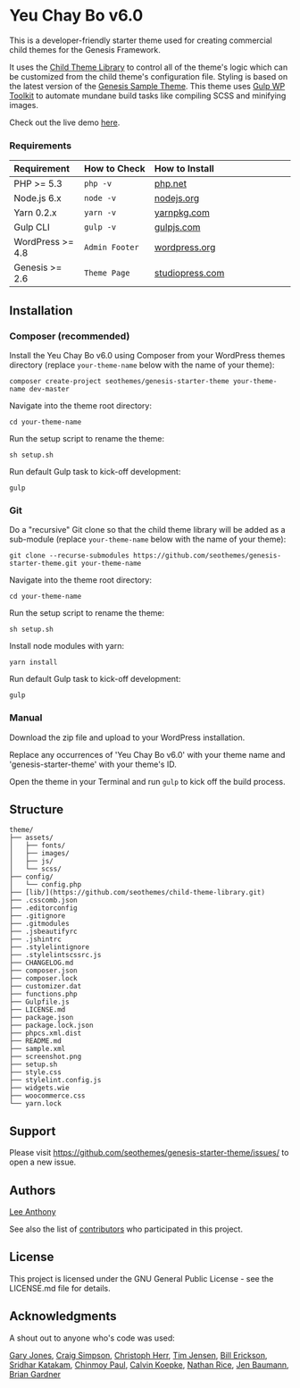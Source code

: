 # Yeu Chay Bo v6.0

This is a developer-friendly starter theme used for creating commercial child themes for the Genesis Framework. 

It uses the <a href="https://github.com/seothemes/child-theme-library" target="_blank">Child Theme Library</a> to control all of the theme's logic which can be customized from the child theme's configuration file. Styling is based on the latest version of the <a href="https://demo.studiopress.com/genesis-sample" target="_blank">Genesis Sample Theme</a>. This theme uses <a href="https://github.com/craigsimps/gulp-wp-toolkit" target="_blank">Gulp WP Toolkit</a> to automate mundane build tasks like compiling SCSS and minifying images.

Check out the live demo <a href="https://demo.seothemes.com/genesis-starter" target="_blank">here</a>.

### Requirements

<table width="100%">
	<thead>
		<tr>
			<th align="left" width="25%">Requirement</th>
			<th align="left" width="25%">How to Check</th>
			<th align="left" width="50%">How to Install</th>
		</tr>
	</thead>
	<tbody>
		<tr>
			<td>PHP >= 5.3</td>
			<td><code>php -v</code></td>
			<td><a href="http://php.net/manual/en/install.php" target="_blank">php.net</a></td>
		</tr>
		<tr>
			<td>Node.js 6.x</td>
			<td><code>node -v</code></td>
			<td><a href="http://nodejs.org/" target="_blank">nodejs.org</a></td>
		</tr>
		<tr>
			<td>Yarn 0.2.x</td>
			<td><code>yarn -v</code></td>
			<td><a href="https://yarnpkg.com/lang/en/docs/install/#mac-stable" target="_blank">yarnpkg.com</a></td>
		</tr>
		<tr>
			<td>Gulp CLI</td>
			<td><code>gulp -v</code></td>
			<td><a href="https://gulpjs.com/" target="_blank">gulpjs.com</a></td>
		</tr>
		<tr>
            <td>WordPress >= 4.8</td>
            <td><code>Admin Footer</code></td>
            <td><a href="https://codex.wordpress.org/Installing_WordPress" target="_blank">wordpress.org</a></td>
        </tr>
        <tr>
            <td>Genesis >= 2.6</td>
            <td><code>Theme Page</code></td>
            <td><a href="http://www.shareasale.com/r.cfm?b=346198&u=1459023&m=28169&urllink=&afftrack=" target="_blank">studiopress.com</a></td>
        </tr>
	</tbody>
</table>

## Installation

### Composer (recommended)

Install the Yeu Chay Bo v6.0 using Composer from your WordPress themes directory (replace `your-theme-name` below with the name of your theme):

```shell
composer create-project seothemes/genesis-starter-theme your-theme-name dev-master
```

Navigate into the theme root directory:

```shell
cd your-theme-name
```

Run the setup script to rename the theme:

```shell
sh setup.sh
```

Run default Gulp task to kick-off development:

```shell
gulp
```

### Git

Do a "recursive" Git clone so that the child theme library will be added as a sub-module (replace `your-theme-name` below with the name of your theme):

```shell
git clone --recurse-submodules https://github.com/seothemes/genesis-starter-theme.git your-theme-name
```

Navigate into the theme root directory:

```shell
cd your-theme-name
```

Run the setup script to rename the theme:

```shell
sh setup.sh
```

Install node modules with yarn:

```shell
yarn install
```

Run default Gulp task to kick-off development:

```shell
gulp
```

### Manual

Download the zip file and upload to your WordPress installation.

Replace any occurrences of 'Yeu Chay Bo v6.0' with your theme name and 'genesis-starter-theme' with your theme's ID.

Open the theme in your Terminal and run `gulp` to kick off the build process.

## Structure

```shell
theme/  
├── assets/
│   ├── fonts/
│   ├── images/
│   ├── js/
│   └── scss/
├── config/
│   └── config.php
├── [lib/](https://github.com/seothemes/child-theme-library.git)
├── .csscomb.json
├── .editorconfig
├── .gitignore
├── .gitmodules
├── .jsbeautifyrc
├── .jshintrc
├── .stylelintignore
├── .stylelintscssrc.js
├── CHANGELOG.md
├── composer.json
├── composer.lock
├── customizer.dat
├── functions.php
├── Gulpfile.js
├── LICENSE.md
├── package.json
├── package.lock.json
├── phpcs.xml.dist
├── README.md
├── sample.xml
├── screenshot.png
├── setup.sh
├── style.css
├── stylelint.config.js
├── widgets.wie
├── woocommerce.css
└── yarn.lock
```

## Support

Please visit https://github.com/seothemes/genesis-starter-theme/issues/ to open a new issue.

## Authors

<a href="https://github.com/seothemes/" target="_blank">Lee Anthony</a>

See also the list of <a href="https://github.com/seothemes/genesis-starter/graphs/contributors" target="_blank">contributors</a> who participated in this project.

## License

This project is licensed under the GNU General Public License - see the LICENSE.md file for details.

## Acknowledgments

A shout out to anyone who's code was used:

<a href="https://github.com/garyjones/" target="_blank">Gary Jones</a>, 
<a href="https://github.com/craigsimps/" target="_blank">Craig Simpson</a>, 
<a href="https://github.com/christophherr/" target="_blank">Christoph Herr</a>, 
<a href="https://github.com/timothyjensen/" target="_blank">Tim Jensen</a>, 
<a href="https://github.com/billerickson/" target="_blank">Bill Erickson</a>, 
<a href="https://github.com/srikat/" target="_blank">Sridhar Katakam</a>, 
<a href="https://github.com/cpaul007/" target="_blank">Chinmoy Paul</a>, 
<a href="https://github.com/cjkoepke/" target="_blank">Calvin Koepke</a>, 
<a href="https://github.com/nathanrice/" target="_blank">Nathan Rice</a>, 
<a href="https://github.com/dreamwhisper/" target="_blank">Jen Baumann</a>, 
<a href="https://github.com/bgardner/" target="_blank">Brian Gardner</a>
